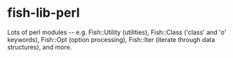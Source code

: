 # fish-lib-perl
Lots of perl modules -- e.g. Fish::Utility (utilities), Fish::Class ('class' and 'o' keywords), Fish::Opt (option processing), Fish::Iter (iterate through data structures), and more.

